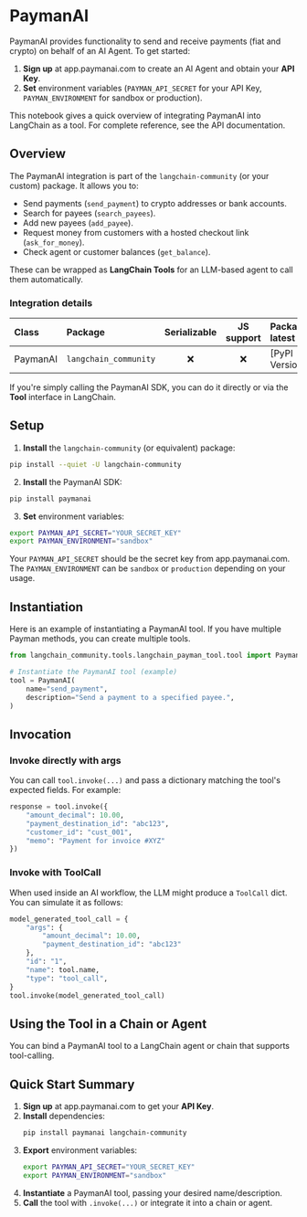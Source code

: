 # PaymanAI

PaymanAI provides functionality to send and receive payments (fiat and crypto) on behalf of an AI Agent. To get started:

1. **Sign up** at app.paymanai.com to create an AI Agent and obtain your **API Key**.
2. **Set** environment variables (`PAYMAN_API_SECRET` for your API Key, `PAYMAN_ENVIRONMENT` for sandbox or production).

This notebook gives a quick overview of integrating PaymanAI into LangChain as a tool. For complete reference, see the API documentation.

## Overview

The PaymanAI integration is part of the `langchain-community` (or your custom) package. It allows you to:

- Send payments (`send_payment`) to crypto addresses or bank accounts.
- Search for payees (`search_payees`).
- Add new payees (`add_payee`).
- Request money from customers with a hosted checkout link (`ask_for_money`).
- Check agent or customer balances (`get_balance`).

These can be wrapped as **LangChain Tools** for an LLM-based agent to call them automatically.

### Integration details

| Class    | Package               | Serializable | JS support | Package latest |
| :------- | :-------------------- | :----------: | :--------: | :------------- |
| PaymanAI | `langchain_community` |      ❌      |     ❌     | [PyPI Version] |

If you're simply calling the PaymanAI SDK, you can do it directly or via the **Tool** interface in LangChain.

## Setup

1. **Install** the `langchain-community` (or equivalent) package:

```bash
pip install --quiet -U langchain-community
```

2. **Install** the PaymanAI SDK:

```bash
pip install paymanai
```

3. **Set** environment variables:

```bash
export PAYMAN_API_SECRET="YOUR_SECRET_KEY"
export PAYMAN_ENVIRONMENT="sandbox"
```

Your `PAYMAN_API_SECRET` should be the secret key from app.paymanai.com. The `PAYMAN_ENVIRONMENT` can be `sandbox` or `production` depending on your usage.

## Instantiation

Here is an example of instantiating a PaymanAI tool. If you have multiple Payman methods, you can create multiple tools.

```python
from langchain_community.tools.langchain_payman_tool.tool import PaymanAI

# Instantiate the PaymanAI tool (example)
tool = PaymanAI(
    name="send_payment",
    description="Send a payment to a specified payee.",
)
```

## Invocation

### Invoke directly with args

You can call `tool.invoke(...)` and pass a dictionary matching the tool's expected fields. For example:

```python
response = tool.invoke({
    "amount_decimal": 10.00,
    "payment_destination_id": "abc123",
    "customer_id": "cust_001",
    "memo": "Payment for invoice #XYZ"
})
```

### Invoke with ToolCall

When used inside an AI workflow, the LLM might produce a `ToolCall` dict. You can simulate it as follows:

```python
model_generated_tool_call = {
    "args": {
        "amount_decimal": 10.00,
        "payment_destination_id": "abc123"
    },
    "id": "1",
    "name": tool.name,
    "type": "tool_call",
}
tool.invoke(model_generated_tool_call)
```

## Using the Tool in a Chain or Agent

You can bind a PaymanAI tool to a LangChain agent or chain that supports tool-calling.

## Quick Start Summary

1. **Sign up** at app.paymanai.com to get your **API Key**.
2. **Install** dependencies:
   ```bash
   pip install paymanai langchain-community
   ```
3. **Export** environment variables:
   ```bash
   export PAYMAN_API_SECRET="YOUR_SECRET_KEY"
   export PAYMAN_ENVIRONMENT="sandbox"
   ```
4. **Instantiate** a PaymanAI tool, passing your desired name/description.
5. **Call** the tool with `.invoke(...)` or integrate it into a chain or agent.
